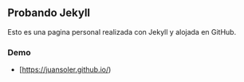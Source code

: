 ## Probando Jekyll

Esto es una pagina personal realizada con Jekyll y alojada en GitHub.


### Demo
* [https://juansoler.github.io/)



